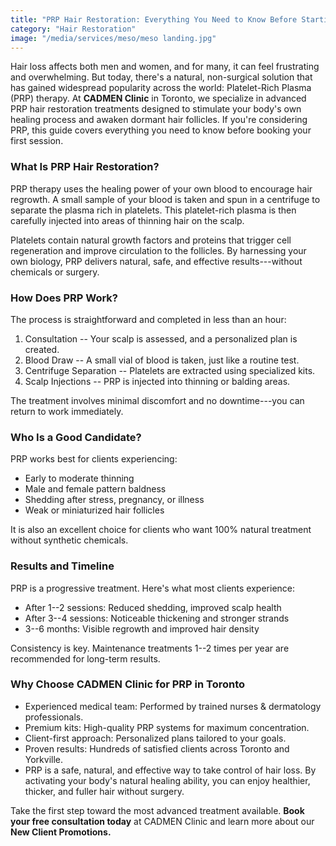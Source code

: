 ```yaml
---
title: "PRP Hair Restoration: Everything You Need to Know Before Starting"
category: "Hair Restoration"
image: "/media/services/meso/meso landing.jpg"
---
```

Hair loss affects both men and women, and for many, it can feel
frustrating and overwhelming. But today, there's a natural, non-surgical
solution that has gained widespread popularity across the world:
Platelet-Rich Plasma (PRP) therapy. At **CADMEN Clinic** in Toronto, we
specialize in advanced PRP hair restoration treatments designed to
stimulate your body's own healing process and awaken dormant hair
follicles. If you're considering PRP, this guide covers everything you
need to know before booking your first session.

### What Is PRP Hair Restoration?

PRP therapy uses the healing power of your own blood to encourage hair
regrowth. A small sample of your blood is taken and spun in a centrifuge
to separate the plasma rich in platelets. This platelet-rich plasma is
then carefully injected into areas of thinning hair on the scalp.

Platelets contain natural growth factors and proteins that trigger cell
regeneration and improve circulation to the follicles. By harnessing
your own biology, PRP delivers natural, safe, and effective
results---without chemicals or surgery.

### How Does PRP Work?

The process is straightforward and completed in less than an hour:

1. Consultation -- Your scalp is assessed, and a personalized plan is
created.
2. Blood Draw -- A small vial of blood is taken, just like a routine
test.
3. Centrifuge Separation -- Platelets are extracted using specialized
kits.
4. Scalp Injections -- PRP is injected into thinning or balding areas.

The treatment involves minimal discomfort and no downtime---you can
return to work immediately.

### Who Is a Good Candidate?

PRP works best for clients experiencing:

- Early to moderate thinning
- Male and female pattern baldness
- Shedding after stress, pregnancy, or illness
- Weak or miniaturized hair follicles

It is also an excellent choice for clients who want 100% natural
treatment without synthetic chemicals.

### Results and Timeline

PRP is a progressive treatment. Here's what most clients experience:

- After 1--2 sessions: Reduced shedding, improved scalp health
- After 3--4 sessions: Noticeable thickening and stronger strands
- 3--6 months: Visible regrowth and improved hair density

Consistency is key. Maintenance treatments 1--2 times per year are
recommended for long-term results.

### Why Choose CADMEN Clinic for PRP in Toronto

- Experienced medical team: Performed by trained nurses & dermatology
professionals.
- Premium kits: High-quality PRP systems for maximum concentration.
- Client-first approach: Personalized plans tailored to your goals.
- Proven results: Hundreds of satisfied clients across Toronto and
Yorkville.
- PRP is a safe, natural, and effective way to take control of hair
loss. By activating your body's natural healing ability, you can enjoy
healthier, thicker, and fuller hair without surgery.

Take the first step toward the most advanced treatment available. **Book
your free consultation today** at CADMEN Clinic and learn more about our
**New Client Promotions.**
